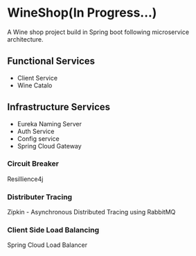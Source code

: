 # WineShop(In Progress...) 
A Wine shop project build in Spring boot following microservice architecture.

## Functional Services
* Client Service
* Wine Catalo
## Infrastructure Services
* Eureka Naming Server
* Auth Service
* Config service
* Spring Cloud Gateway

### Circuit Breaker
Resillience4j

### Distributer Tracing
Zipkin - Asynchronous Distributed Tracing  using RabbitMQ

### Client Side Load Balancing
Spring Cloud Load Balancer


